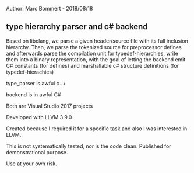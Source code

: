 
Author: Marc Bommert - 2018/08/18

type hierarchy parser and c# backend
------------------------------------

Based on libclang, we parse a given header/source file with its full inclusion hierarchy. 
Then, we parse the tokenized source for preprocessor defines and afterwards 
parse the compilation unit for typedef-hierarchies,
write them into a binary representation,
with the goal of letting the backend emit C# constants (for defines) and marshallable c# structure definitions (for typedef-hierachies)

type_parser is awful c++

backend is in awful C#

Both are Visual Studio 2017 projects

Developed with LLVM 3.9.0

Created because I required it for a specific task and also I was interested in LLVM.

This is not systematically tested, nor is the code clean. Published for demonstrational purpose.

Use at your own risk.
